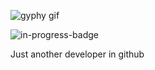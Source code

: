 ![gyphy gif](https://media2.giphy.com/media/zXKI0IMME51qy34HR3/giphy.gif?cid=bfae7322aur52szhgvzi9hcvyk0qxtrhoc9vdij1fie0sq7j&rid=giphy.gif&ct=g)

![in-progress-badge](https://img.shields.io/badge/IN-PROGRESS-brightgreen)

Just another developer in github
